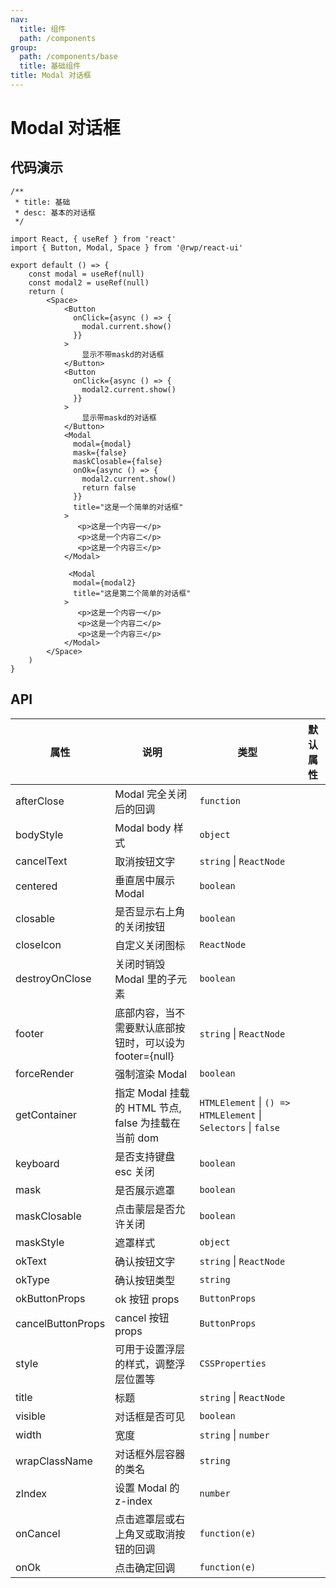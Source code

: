 ```yaml
---
nav:
  title: 组件
  path: /components
group:
  path: /components/base
  title: 基础组件
title: Modal 对话框
---
```


# Modal 对话框

## 代码演示


```tsx
/**
 * title: 基础
 * desc: 基本的对话框
 */

import React, { useRef } from 'react'
import { Button, Modal, Space } from '@rwp/react-ui'

export default () => {
    const modal = useRef(null)
    const modal2 = useRef(null)
    return (
        <Space>
            <Button
              onClick={async () => {
                modal.current.show()
              }}
            >
                显示不带maskd的对话框
            </Button>
            <Button
              onClick={async () => {
                modal2.current.show()
              }}
            >
                显示带maskd的对话框
            </Button>
            <Modal
              modal={modal}
              mask={false}
              maskClosable={false}
              onOk={async () => {
                modal2.current.show()
                return false
              }}
              title="这是一个简单的对话框"
            >
               <p>这是一个内容一</p>
               <p>这是一个内容二</p>
               <p>这是一个内容三</p>
            </Modal>

             <Modal
              modal={modal2}
              title="这是第二个简单的对话框"
            >
               <p>这是一个内容一</p>
               <p>这是一个内容二</p>
               <p>这是一个内容三</p>
            </Modal>
        </Space>
    )
}
```


## API


|属性        |说明	       |类型	  |默认属性
|-----      |------       |-----     |-----    
|afterClose | Modal 完全关闭后的回调| `function`
|bodyStyle  | Modal body 样式 | `object`
|cancelText | 取消按钮文字  |`string` \| `ReactNode`
|centered   | 垂直居中展示 Modal| `boolean`
|closable   | 是否显示右上角的关闭按钮| `boolean`
|closeIcon  | 自定义关闭图标| `ReactNode`
|destroyOnClose| 关闭时销毁 Modal 里的子元素| `boolean`
|footer        | 底部内容，当不需要默认底部按钮时，可以设为 footer={null}| `string` \| `ReactNode`
|forceRender   | 强制渲染 Modal | `boolean`
|getContainer  | 指定 Modal 挂载的 HTML 节点, false 为挂载在当前 dom | `HTMLElement` \| `() => HTMLElement` \| `Selectors` \| `false`
|keyboard      | 是否支持键盘 esc 关闭 | `boolean`
|mask          | 是否展示遮罩 | `boolean`
|maskClosable  | 点击蒙层是否允许关闭| `boolean`
|maskStyle     | 遮罩样式 | `object`
|okText        | 确认按钮文字| `string` \| `ReactNode`	
|okType        | 确认按钮类型 | `string`
|okButtonProps | ok 按钮 props | `ButtonProps`
|cancelButtonProps| cancel 按钮 props| `ButtonProps`
|style | 可用于设置浮层的样式，调整浮层位置等| `CSSProperties`
|title | 标题 | `string` \| `ReactNode`	
|visible| 对话框是否可见 | `boolean`
|width | 宽度 | `string` \| `number`
|wrapClassName | 对话框外层容器的类名 | `string`
|zIndex  | 设置 Modal 的 z-index | `number`
|onCancel | 点击遮罩层或右上角叉或取消按钮的回调 | `function(e)`
|onOk | 点击确定回调 | `function(e)`
